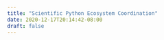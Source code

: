 ```yaml
---
title: "Scientific Python Ecosystem Coordination"
date: 2020-12-17T20:14:42-08:00
draft: false
---
```

